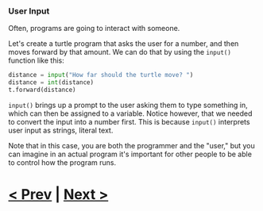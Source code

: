 ### User Input

Often, programs are going to interact with someone. 

Let's create a turtle program that asks the user for a number, and then moves forward by that amount. We can do that by using the `input()` function like this:

```python
distance = input("How far should the turtle move? ")
distance = int(distance)
t.forward(distance)
```

`input()` brings up a prompt to the user asking them to type something in, which can then be assigned to a variable. Notice however, that we needed to convert the input into a number first. This is because `input()` interprets user input as strings, literal text.

Note that in this case, you are both the programmer and the "user," but you can imagine in an actual program it's important for other people to be able to control how the program runs.

# [< Prev](https://github.com/Kevun1/hillsHacksWorkshop/blob/master/pages/variables.md) | [Next >](https://github.com/Kevun1/hillsHacksWorkshop/blob/master/pages/example1.md)
